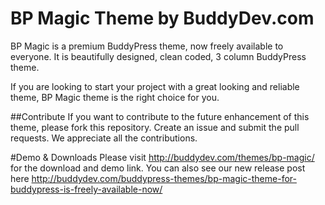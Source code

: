 # BP Magic Theme by BuddyDev.com
BP Magic is a premium BuddyPress theme, now freely available to everyone. It is beautifully designed, clean coded, 3 column BuddyPress theme.

If you are looking to start your project with a great looking and reliable theme, BP Magic theme is the right choice for you.

##Contribute
If you want to contribute to the future enhancement of this theme, please fork this repository. 
Create an issue and submit the pull requests. We appreciate all the contributions.

#Demo & Downloads
Please visit http://buddydev.com/themes/bp-magic/ for the download and demo link. You can also see our new release post here http://buddydev.com/buddypress-themes/bp-magic-theme-for-buddypress-is-freely-available-now/